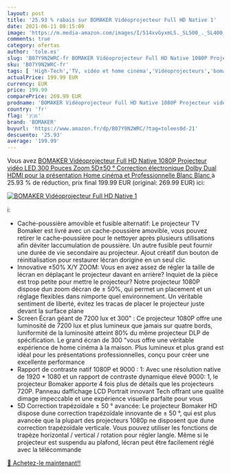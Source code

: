 ```yaml
---
layout: post
title: '25.93 % rabais sur BOMAKER Vidéoprojecteur Full HD Native 1'
date: 2021-06-11 08:15:09
image: 'https://m.media-amazon.com/images/I/514xvGyxmLS._SL500_._SL400_.jpg'
comments: true
category: ofertas
author: 'tole.es'
slug: 'B07Y9N2WRC-fr BOMAKER Vidéoprojecteur Full HD Native 1080P Projecteur...'
sku: 'B07Y9N2WRC-fr'
tags: [ 'High-Tech','TV, vidéo et home cinéma','Vidéoprojecteurs','bomaker', ]
actualPrice: 199.99 EUR
currency: EUR
price: 199.99
comparePrice: 269.99 EUR
prodname: 'BOMAKER Vidéoprojecteur Full HD Native 1080P Projecteur vidéo LED 300 Pouces Zoom 5D±50 ° Correction électronique Dolby Dual HDMI pour la présentation Home cinéma et Professionnelle Blanc  Blanc '
country: 'fr'
flag: '🇫🇷'
brand: 'BOMAKER'
buyurl: 'https://www.amazon.fr/dp/B07Y9N2WRC/?tag=tolees0d-21'
descuento: '25.93'
average: '199.99'
---
```


Vous avez [BOMAKER Vidéoprojecteur Full HD Native 1080P Projecteur vidéo LED 300 Pouces Zoom 5D±50 ° Correction électronique Dolby Dual HDMI pour la présentation Home cinéma et Professionnelle Blanc  Blanc ](https://www.amazon.fr/dp/B07Y9N2WRC/?tag=tolees0d-21)  à  25.93 % de réduction, prix final  199.99 EUR (original: 269.99 EUR) ici:

[![BOMAKER Vidéoprojecteur Full HD Native 1](https://m.media-amazon.com/images/I/514xvGyxmLS._SL500_._SL400_.jpg)](https://www.amazon.fr/dp/B07Y9N2WRC/?tag=tolees0d-21)

ℹ️:

- Cache-poussière amovible et fusible alternatif: Le projecteur TV Bomaker est livré avec un cache-poussière amovible, vous pouvez retirer le cache-poussière pour le nettoyer après plusieurs utilisations afin déviter laccumulation de poussière. Un autre fusible peut fournir une durée de vie secondaire au projecteur. Ajout créatif dun bouton de réinitialisation pour restaurer lécran dorigine en un seul clic
- Innovative ±50% X/Y ZOOM: Vous en avez assez de régler la taille de lécran en déplaçant le projecteur davant en arrière? Inquiet de la pièce est trop petite pour mettre le projecteur? Notre projecteur 1080P dispose dun zoom décran de ± 50%, qui permet un placement et un réglage flexibles dans nimporte quel environnement. Un véritable sentiment de liberté, évitez les tracas de placer le projecteur juste devant la surface plane
- Screen Écran géant de 7200 lux et 300" : Ce projecteur 1080P offre une luminosité de 7200 lux et plus lumineux que jamais sur quatre bords, luniformité de la luminosité atteint 80% du même projecteur DLP de spécification. Le grand écran de 300 "vous offre une véritable expérience de home cinéma à la maison. Plus lumineux et plus grand est idéal pour les présentations professionnelles, conçu pour créer une excellente performance
- Rapport de contraste natif 1080P et 9000 : 1: Avec une résolution native de 1920 * 1080 et un rapport de contraste dynamique élevé 9000: 1, le projecteur Bomaker apporte 4 fois plus de détails que les projecteurs 720P. Panneau daffichage LCD Portrait innovant Tech offrant une qualité dimage impeccable et une expérience visuelle parfaite pour vous
- 5D Correction trapézoïdale ± 50 ° avancée: Le projecteur Bomaker HD dispose dune correction trapézoïdale innovante de ± 50 °, qui est plus avancée que la plupart des projecteurs 1080p ne disposent que dune correction trapézoïdale verticale. Vous pouvez utiliser les fonctions de trapèze horizontal / vertical / rotation pour régler langle. Même si le projecteur est suspendu au plafond, lécran peut être facilement réglé avec la télécommande

[🛒 Achetez-le maintenant!!](https://www.amazon.fr/dp/B07Y9N2WRC/?tag=tolees0d-21)
